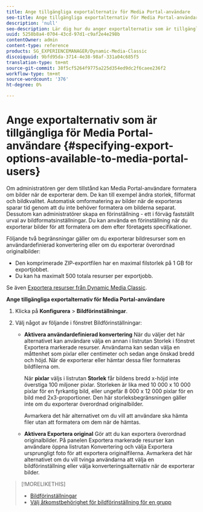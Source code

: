 ```yaml
---
title: Ange tillgängliga exportalternativ för Media Portal-användare
seo-title: Ange tillgängliga exportalternativ för Media Portal-användare
description: 'null'
seo-description: Lär dig hur du anger exportalternativ som är tillgängliga för Media Portal-användare.
uuid: 5258b8a4-0704-43cd-97d1-c9af2e4e298b
contentOwner: admin
content-type: reference
products: SG_EXPERIENCEMANAGER/Dynamic-Media-Classic
discoiquuid: 9bfd95da-3714-4e38-98af-331a04c685f5
translation-type: tm+mt
source-git-commit: 38f5cf5264f9775a225d354ed9dc2f6caee236f2
workflow-type: tm+mt
source-wordcount: '376'
ht-degree: 0%

---
```



# Ange exportalternativ som är tillgängliga för Media Portal-användare {#specifying-export-options-available-to-media-portal-users}

Om administratören ger dem tillstånd kan Media Portal-användare formatera om bilder när de exporterar dem. De kan till exempel ändra storlek, filformat och bildkvalitet. Automatisk omformatering av bilder när de exporteras sparar tid genom att du inte behöver formatera om bilderna separat. Dessutom kan administratörer skapa en förinställning - ett i förväg fastställt urval av bildformatsinställningar. Du kan använda en förinställning när du exporterar bilder för att formatera om dem efter företagets specifikationer.

Följande två begränsningar gäller om du exporterar bildresurser som en användardefinierad konvertering eller om du exporterar överordnad originalbilder:

* Den komprimerade ZIP-exportfilen har en maximal filstorlek på 1 GB för exportjobbet.
* Du kan ha maximalt 500 totala resurser per exportjobb.

Se även [Exportera resurser från Dynamic Media Classic](exporting-assets-from-dmc.md#exporting-assets-from_dmc).

**Ange tillgängliga exportalternativ för Media Portal-användare**

1. Klicka på **Konfigurera** > **Bildförinställningar**.
1. Välj något av följande i fönstret Bildförinställningar:

   * **Aktivera användardefinierad konvertering** När du väljer det här alternativet kan användare välja en annan i listrutan Storlek i fönstret Exportera markerade resurser. Användarna kan sedan välja en måttenhet som pixlar eller centimeter och sedan ange önskad bredd och höjd. När de exporterar eller hämtar dessa filer formateras bildfilerna om.

      När **pixlar** väljs i listrutan **Storlek** får bildens bredd x-höjd inte överstiga 100 miljoner pixlar. Storleken är lika med 10 000 x 10 000 pixlar för en fyrkantig bild, eller ungefär 8 000 x 12 000 pixlar för en bild med 2x3-proportioner. Den här storleksbegränsningen gäller inte om du exporterar överordnad originalbilder.

      Avmarkera det här alternativet om du vill att användare ska hämta filer utan att formatera om dem när de hämtas.

   * **Aktivera Exportera original** Gör att du kan exportera överordnad originalbilder. På panelen Exportera markerade resurser kan användare öppna listrutan Konvertering och välja Exportera ursprungligt foto för att exportera originalfilerna. Avmarkera det här alternativet om du vill tvinga användarna att välja en bildförinställning eller välja konverteringsalternativ när de exporterar bilder.

>[!MORELIKETHIS]
>
>* [Bildförinställningar](application-setup.md#image_presets)
>* [Välj åtkomstbehörighet för bildförinställning för en grupp](creating-media-portal-groups.md#choosing_image_preset_access_permissions_for_a_group)

